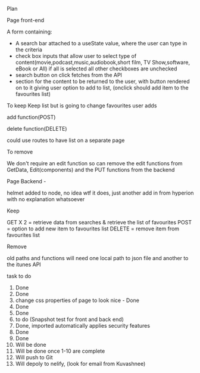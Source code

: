 Plan 

Page front-end

A form containing:
- A search bar attached to a useState value, where the user can type in the criteria
- check box inputs that allow user to select type of content(movie,podcast,music,audiobook,short film, TV Show,software, eBook or All) if all is selected all other checkboxes are unchecked
- search button on click fetches from the API 
- section for the content to be returned to the user, with button rendered on to it giving user option to add to list, (onclick should add item to the favourites list)

To keep 
Keep list but is going to change  favourites user adds

add function(POST)

delete function(DELETE) 

could use routes to have list on a separate page

To remove

We don't require an edit function so can remove the edit functions from GetData, Edit(components) and the PUT functions from the backend

Page Backend - 

helmet added to node, no idea wtf it does, just another add in from hyperion with no explanation whatsoever 

Keep 

GET X 2 = retrieve data from searches & retrieve the list of favourites
POST = option to add new item to favourites list 
DELETE = remove item from favourites list 

Remove 

old paths and functions 
will need one local path to json file 
and another to the itunes API


task to do

1. Done 
2. Done 
3. change css properties of page to look nice  - Done
4. Done
5. Done
6. to do (Snapshot test for front and back end)
7. Done, imported automatically applies security features
8. Done
9. Done
10. Will be done
11. Will be done once 1-10 are complete 
12. Will push to Git 
13. Will depoly to nelify, (look for email from Kuvashnee)